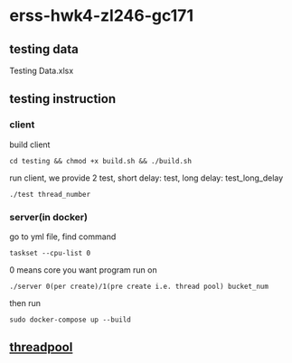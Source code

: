 # erss-hwk4-zl246-gc171

## testing data

Testing Data.xlsx

## testing instruction

### client

build client

``` shell
cd testing && chmod +x build.sh && ./build.sh
```

run client, we provide 2 test, short delay: test, long delay: test_long_delay

```shell
./test thread_number
```

### server(in docker)

go to yml file, find command

```shell
taskset --cpu-list 0
```

0 means core you want program run on

```shell
./server 0(per create)/1(pre create i.e. thread pool) bucket_num
```

then run

```shell
sudo docker-compose up --build
```

## [threadpool](https://github.com/vit-vit/CTPL)
